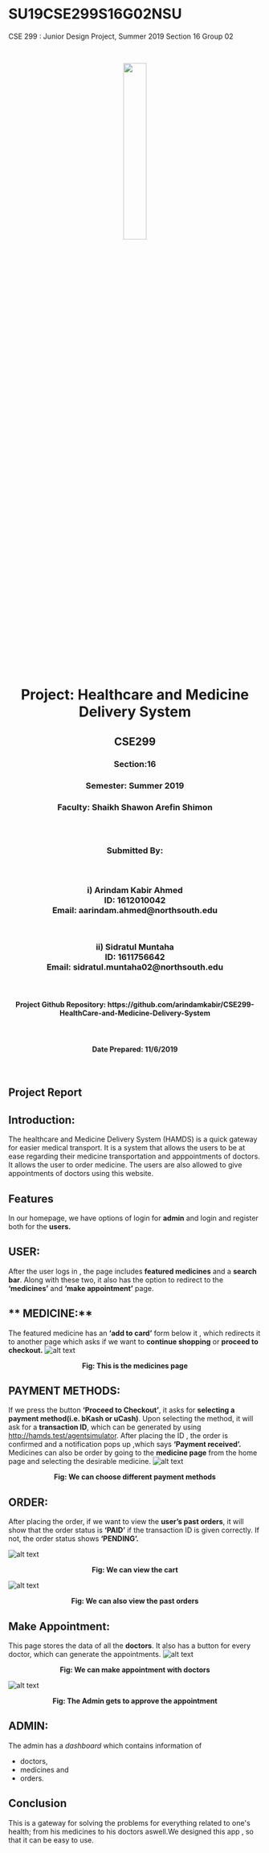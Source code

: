 # SU19CSE299S16G02NSU
CSE 299 : Junior Design Project, Summer 2019 Section 16 Group 02

<br>

<p align="center">
  <img width="30%" src="https://user-images.githubusercontent.com/51095007/60244697-c06b5f00-98dc-11e9-8f7b-5988019271b1.png">
</p>

<br>




<h1 align="center">Project: Healthcare and Medicine Delivery System</h1>

<h2 align="center">CSE299</h2>
<h3 align="center">Section:16</h3>
<h3 align="center">Semester: Summer 2019<h3>


<h3 align="center">Faculty: Shaikh Shawon Arefin Shimon <h3>
  <br>

<h3 align="center">Submitted By:<h3>
 <br>

<p align="center"><strong>i) Arindam Kabir Ahmed</strong><br>
<strong>ID:</strong> 1612010042<br>
<strong>Email:</strong> aarindam.ahmed@northsouth.edu</p>
<br>

<p align="center"><strong>ii) Sidratul Muntaha</strong><br>
<strong>ID:</strong> 1611756642<br>
<strong>Email:</strong> sidratul.muntaha02@northsouth.edu</p>
<br>

<h4 align="center">Project Github Repository: https://github.com/arindamkabir/CSE299-HealthCare-and-Medicine-Delivery-System
</h4>
<br>

<h4 align="center">Date Prepared: 11/6/2019</h4>

<br>


## **Project Report**
## Introduction:
The healthcare and Medicine Delivery System (HAMDS) is a quick gateway for easier medical transport. It is a system that allows the users to be at ease regarding their medicine transportation and apppointments of doctors. It allows the user to order medicine. The users are also allowed to give appointments of doctors using this website. 

## Features
In our homepage, we have options of login for **admin** and login and register both for the **users.**

## **USER:**
After the user logs in , the page includes **featured medicines** and a **search bar**. Along with these two, it also has the option to redirect to the **‘medicines’** and **‘make appointment’** page.

## ** MEDICINE:**
The featured medicine has an **‘add to card’** form below it , which redirects it to another page which asks if we want to **continue shopping** or **proceed to checkout.**
![alt text](https://github.com/arindamkabir/SU19CSE299S16G02NSU/blob/master/HAMDS%202.png)
<p align="center"><strong>Fig: This is the medicines page</strong><br>



## PAYMENT METHODS:
If we press the button **‘Proceed to Checkout’**, it asks for **selecting a payment method(i.e. bKash or uCash)**. Upon selecting the method, it will ask for a **transaction ID**, which can be generated by using http://hamds.test/agentsimulator.  After placing the ID , the order is confirmed and a notification pops up ,which says **‘Payment received’.**
Medicines can also be order by going to the **medicine page** from the home page and selecting the desirable medicine.
![alt text](https://github.com/arindamkabir/SU19CSE299S16G02NSU/blob/master/HAMDS%20(2).png)
<p align="center"><strong>Fig: We can choose different payment methods</strong><br>


## ORDER:
After placing the order,  if we want to view the **user’s past orders**, it will show that the order status is **‘PAID’** if the transaction ID is given correctly. If not, the order status shows **‘PENDING’.**

![alt text](https://github.com/arindamkabir/SU19CSE299S16G02NSU/blob/master/HAMDS%20(6).png)
<p align="center"><strong>Fig: We can view the cart</strong><br>


![alt text](https://github.com/arindamkabir/SU19CSE299S16G02NSU/blob/master/HAMDS%20(4).png)
<p align="center"><strong>Fig: We can also view the past orders</strong><br>




## Make Appointment:
This page stores the data of all the **doctors**. It also has a button for every doctor, which can generate the appointments.
![alt text](https://github.com/arindamkabir/SU19CSE299S16G02NSU/blob/master/HAMDS%20(9).png)
<p align="center"><strong>Fig: We can make appointment with doctors</strong><br>
  
![alt text](https://github.com/arindamkabir/SU19CSE299S16G02NSU/blob/master/HAMDS%20(6).png)
<p align="center"><strong>Fig: The Admin gets to approve the appointment</strong><br>

## ADMIN:
The admin  has a *dashboard* which contains information of 
  * doctors, 
  * medicines and 
  * orders.
  
## Conclusion
This is a gateway for solving the problems for everything related to one's health; from his medicines to his doctors aswell.We designed this app , so that it can be easy to use.

